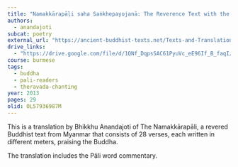 ```yaml
---
title: "Namakkārapāḷi saha Saṅkhepayojanā: The Reverence Text with the Short Word-Commentary"
authors:
  - anandajoti
subcat: poetry
external_url: "https://ancient-buddhist-texts.net/Texts-and-Translations/Short-Pieces/Namakkarapali.htm"
drive_links:
  - "https://drive.google.com/file/d/1QNf_DqpsSAC61PyuVc_eE96If_B_faqI/view?usp=sharing"
course: burmese
tags:
  - buddha
  - pali-readers
  - theravada-chanting
year: 2013
pages: 29
olid: OL57936987M
---
```


This is a translation by Bhikkhu Anandajoti of The Namakkārapāli, a revered Buddhist text from Myanmar that consists of 28 verses, each written in different meters, praising the Buddha.

The translation includes the Pāli word commentary.
